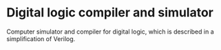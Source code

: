 # Digital logic compiler and simulator

Computer simulator and compiler for digital logic, which is described in a simplification of Verilog.